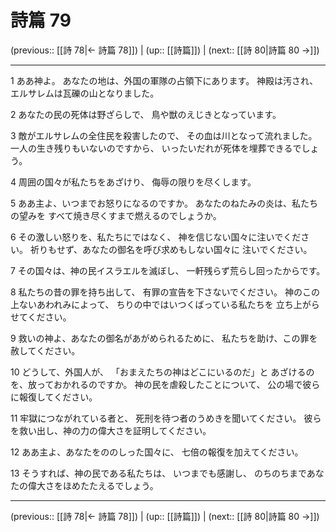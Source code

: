 # 詩篇 79

(previous:: [[詩 78|← 詩篇 78]]) | (up:: [[詩篇]]) | (next:: [[詩 80|詩篇 80 →]])

***


1 ああ神よ。 あなたの地は、外国の軍隊の占領下にあります。 神殿は汚され、エルサレムは瓦礫の山となりました。 

2 あなたの民の死体は野ざらしで、 鳥や獣のえじきとなっています。 

3 敵がエルサレムの全住民を殺害したので、 その血は川となって流れました。 一人の生き残りもいないのですから、 いったいだれが死体を埋葬できるでしょう。 

4 周囲の国々が私たちをあざけり、 侮辱の限りを尽くします。 

5 ああ主よ、いつまでお怒りになるのですか。 あなたのねたみの炎は、私たちの望みを すべて焼き尽くすまで燃えるのでしょうか。 

6 その激しい怒りを、私たちにではなく、 神を信じない国々に注いでください。 祈りもせず、あなたの御名を呼び求めもしない国々に 注いでください。 

7 その国々は、神の民イスラエルを滅ぼし、 一軒残らず荒らし回ったからです。 

8 私たちの昔の罪を持ち出して、 有罪の宣告を下さないでください。 神のこの上ないあわれみによって、 ちりの中ではいつくばっている私たちを 立ち上がらせてください。 

9 救いの神よ、あなたの御名があがめられるために、 私たちを助け、この罪を赦してください。 

10 どうして、外国人が、 「おまえたちの神はどこにいるのだ」と あざけるのを、放っておかれるのですか。 神の民を虐殺したことについて、 公の場で彼らに報復してください。 

11 牢獄につながれている者と、 死刑を待つ者のうめきを聞いてください。 彼らを救い出し、神の力の偉大さを証明してください。 

12 ああ主よ、あなたをののしった国々に、 七倍の報復を加えてください。 

13 そうすれば、神の民である私たちは、 いつまでも感謝し、 のちのちまであなたの偉大さをほめたたえるでしょう。

***

(previous:: [[詩 78|← 詩篇 78]]) | (up:: [[詩篇]]) | (next:: [[詩 80|詩篇 80 →]])
